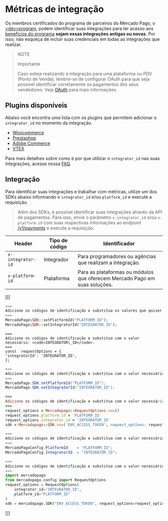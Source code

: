 # Métricas de integração

Os membros certificados do programa de parceiros do Mercado Pago, o [&lt;dev>program](https://www.mercadopago.com.br/developers/pt/developer-program), podem identificar suas integrações para ter acesso aos [benefícios do programa](https://www.mercadopago.com.br/developers/pt/developer-program#dev-program-benefits) **sejam essas integrações antigas ou novas**. Por isso, não esqueça de incluir suas credenciais em todas as integrações que realizar.

> NOTE
>
> Importante
>
> Caso esteja realizando a integração para uma plataforma ou PDV (Ponto de Venda), lembre-se de configurar OAuth para que seja possível identificar corretamente os pagamentos dos seus vendedores. Veja [OAuth](/developers/pt/docs/security/oauth/introduction) para mais informações.

## Plugins disponíveis

Abaixo você encontra uma lista com os plugins que permitem adicionar o `integrator_id` no momento da integração.

- [Woocommerce](/developers/pt/docs/woocommerce/introduction)
- [Prestashop](/developers/pt/docs/prestashop/landing)
- [Adobe Commerce](/developers/pt/docs/adobe-commerce/landing)
- [VTEX](/developers/pt/docs/vtex/introduction)

Para mais detalhes sobre como e por que utilizar o `integrator_id` nas suas integrações, acesse nossa [FAQ](https://www.mercadopago.com/developers/pt/support/23937).

## Integração 

Para identificar suas integrações e trabalhar com métricas, utilize um dos SDKs abaixo informando o `integrator_id` e/ou `platform_id` e execute a requisição.

> Além dos SDKs, é possível identificar suas integrações através da API de pagamentos. Para isso, envie o parâmetro `x-integrator_id` e/ou `x-platform-id` com suas respectivas informações ao endpoint [/v1/payments](/developers/pt/reference/payments/_payments/post) e execute a requisição.

| Header | Tipo de código | Identificador |
| --- | --- | --- |
| `x-integrator-id` | Integrador | Para programadores ou agências que realizam a integração. |
| `x-platform-id` | Plataforma | Para as plataformas ou módulos que oferecem Mercado Pago em suas soluções. |

[[[
```php
===
Adicione os códigos de identificação e substitua os valores que quiser: <code>INTEGRATOR\_ID</code> e <code>PLATFORM_ID</code>.
===
MercadoPago\SDK::setPlatformId("PLATFORM_ID");
MercadoPago\SDK::setIntegratorId("INTEGRATOR_ID");
```
```node
===
Adicione os códigos de identificação e substitua com o valor necessário: <code>INTEGRATOR\_ID</code>.
===
const  requestOptions = {
'integratorId': 'INTEGRATOR_ID',
};
```
```java
===
Adicione os códigos de identificação e substitua com o valor necessário: <code>INTEGRATOR\_ID</code> e <code>PLATFORM_ID</code>.
===
MercadoPago.SDK.setPlatformId("PLATFORM_ID");
MercadoPago.SDK.setIntegratorId("INTEGRATOR_ID");
```
```ruby
===
Adicione os códigos de identificação e substitua com o valor necessário: <code>INTEGRATOR\_ID</code> e <code>PLATFORM_ID</code>.
===
request_options = Mercadopago::RequestOptions.new()
request_options.platform_id = 'PLATFORM_ID'
request_options.integrator_id = 'INTEGRATOR_ID'
sdk = Mercadopago::SDK.new('ENV_ACCESS_TOKEN', request_options: request_options)
```
```csharp
===
Adicione os códigos de identificação e substitua com o valor necessário: <code>INTEGRATOR\_ID</code> e <code>PLATFORM_ID</code>.
===
MercadoPagoConfig.PlatformId    = "PLATFORM_ID";
MercadoPagoConfig.IntegratorId  = "INTEGRATOR_ID";
```
```python
===
Adicione os códigos de identificação e substitua com o valor necessário: <code>INTEGRATOR\_ID</code> e <code>PLATFORM_ID</code>.
===
import mercadopago
from mercadopago.config import RequestOptions
request_options = RequestOptions(
    integrator_id="INTEGRATOR_ID",
    platform_id="PLATFORM_ID"
)
sdk = mercadopago.SDK("ENV_ACCESS_TOKEN", request_options=request_options)
```
]]]

